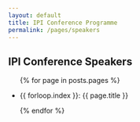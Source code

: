 ```yaml
---
layout: default
title: IPI Conference Programme
permalink: /pages/speakers
---
```


## IPI Conference Speakers

<ul>
{% for page in posts.pages %}
	<li>
		<p>{{ forloop.index }}: {{ page.title }}</p>
	</li>
{% endfor %}
</ul>


